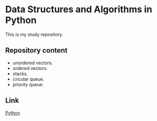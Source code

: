 # Data Structures and Algorithms in Python

This is my study repository.

## Repository content

* unordered vectors.
* ordered vectors.
* stacks.
* circular queue.
* priority queue.



## Link

[Python](https://www.python.org/)
